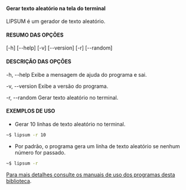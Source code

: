 #### Gerar texto aleatório na tela do terminal

LIPSUM é  um  gerador de texto aleatório.


#### RESUMO DAS OPÇÕES
[\-h] [\-\-help] [-v] [\-\-version] [\-r] [\-\-random] 

#### DESCRIÇÃO DAS OPÇÕES

\-h, \-\-help
Exibe a mensagem de ajuda do programa e sai.

\-v, \-\-version
Exibe a versão do programa.

\-r, \-\-random
Gerar texto aleatório no terminal.

#### EXEMPLOS DE USO

* Gerar 10 linhas de texto aleatório no terminal.

```sh
~$ lipsum -r 10
```

* Por padrão, o programa gera um linha de texto aleatório se nenhum número for passado.

```sh
~$ lipsum -r
```

[Para mais detalhes consulte os manuais de uso dos programas desta biblioteca](https://github.com/Dirack/Shellinclude/blob/master/manuais).